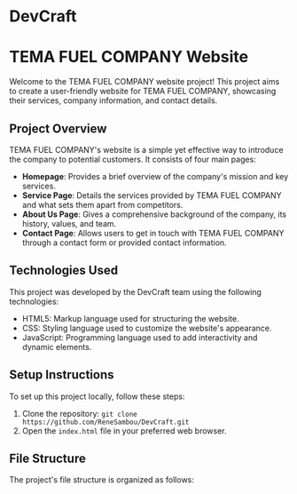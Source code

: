 # DevCraft
# TEMA FUEL COMPANY Website

Welcome to the TEMA FUEL COMPANY website project! This project aims to create a  user-friendly website for TEMA FUEL COMPANY, showcasing their services, company information, and contact details.

## Project Overview

TEMA FUEL COMPANY's website is a simple yet effective way to introduce the company to potential customers. It consists of four main pages:

- **Homepage**: Provides a brief overview of the company's mission and key services.
- **Service Page**: Details the services provided by TEMA FUEL COMPANY and what sets them apart from competitors.
- **About Us Page**: Gives a comprehensive background of the company, its history, values, and team.
- **Contact Page**: Allows users to get in touch with TEMA FUEL COMPANY through a contact form or provided contact information.

## Technologies Used

This project was developed by the DevCraft team using the following technologies:

- HTML5: Markup language used for structuring the website.
- CSS: Styling language used to customize the website's appearance.
- JavaScript: Programming language used to add interactivity and dynamic elements.

## Setup Instructions

To set up this project locally, follow these steps:

1. Clone the repository: `git clone https://github.com/ReneSambou/DevCraft.git`
2. Open the `index.html` file in your preferred web browser.

## File Structure

The project's file structure is organized as follows:

